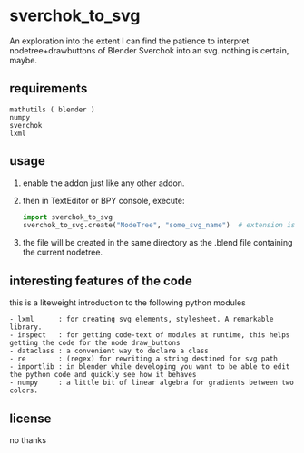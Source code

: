 # sverchok_to_svg

An exploration into the extent I can find the patience to interpret nodetree+drawbuttons of Blender Sverchok into an svg. 
nothing is certain, maybe.

## requirements

   ```console
   mathutils ( blender )
   numpy
   sverchok
   lxml
   ```

## usage

1. enable the addon just like any other addon.

2. then in TextEditor or BPY console, execute:
   ```python
   import sverchok_to_svg
   sverchok_to_svg.create("NodeTree", "some_svg_name")  # extension is added automatically
   ```
3. the file will be created in the same directory as the .blend file containing the current nodetree.

## interesting features of the code

this is a liteweight introduction to the following python modules

```console
- lxml      : for creating svg elements, stylesheet. A remarkable library.
- inspect   : for getting code-text of modules at runtime, this helps getting the code for the node draw_buttons
- dataclass : a convenient way to declare a class
- re        : (regex) for rewriting a string destined for svg path
- importlib : in blender while developing you want to be able to edit the python code and quickly see how it behaves
- numpy     : a little bit of linear algebra for gradients between two colors.

```

## license

no thanks
